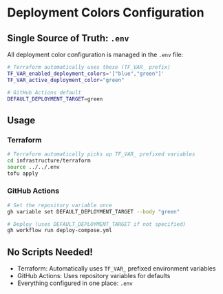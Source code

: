 # Deployment Colors Configuration

## Single Source of Truth: `.env`

All deployment color configuration is managed in the `.env` file:

```bash
# Terraform automatically uses these (TF_VAR_ prefix)
TF_VAR_enabled_deployment_colors='["blue","green"]'
TF_VAR_active_deployment_color="green"

# GitHub Actions default
DEFAULT_DEPLOYMENT_TARGET=green
```

## Usage

### Terraform
```bash
# Terraform automatically picks up TF_VAR_ prefixed variables
cd infrastructure/terraform
source ../../.env
tofu apply
```

### GitHub Actions
```bash
# Set the repository variable once
gh variable set DEFAULT_DEPLOYMENT_TARGET --body "green"

# Deploy (uses DEFAULT_DEPLOYMENT_TARGET if not specified)
gh workflow run deploy-compose.yml
```

## No Scripts Needed!

- Terraform: Automatically uses `TF_VAR_` prefixed environment variables
- GitHub Actions: Uses repository variables for defaults
- Everything configured in one place: `.env`